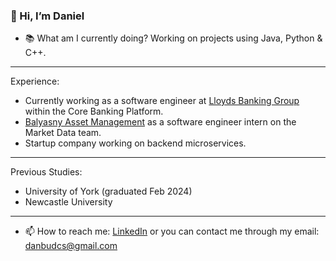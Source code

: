 ### 👋 Hi, I’m Daniel

- 📚 What am I currently doing? Working on projects using Java, Python & C++.

---
Experience:
- Currently working as a software engineer at [Lloyds Banking Group](https://www.lloydsbank.com/) within the Core Banking Platform.
- [Balyasny Asset Management](https://www.bamfunds.com/) as a software engineer intern on the Market Data team.
- Startup company working on backend microservices.

---
Previous Studies:
- University of York (graduated Feb 2024)
- Newcastle University

---
- 📫 How to reach me: [LinkedIn](https://www.linkedin.com/in/daniel-lambert-cs/) or you can contact me through my email: [danbudcs@gmail.com](mailto:danbudcs@gmail.com)

